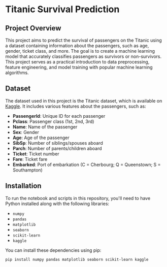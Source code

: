 # Titanic Survival Prediction

## Project Overview
This project aims to predict the survival of passengers on the Titanic using a dataset containing information about the passengers, such as age, gender, ticket class, and more. The goal is to create a machine learning model that accurately classifies passengers as survivors or non-survivors. This project serves as a practical introduction to data preprocessing, feature engineering, and model training with popular machine learning algorithms.

## Dataset
The dataset used in this project is the Titanic dataset, which is available on [Kaggle](https://www.kaggle.com/c/titanic). It includes various features about the passengers, such as:
- **PassengerId**: Unique ID for each passenger
- **Pclass**: Passenger class (1st, 2nd, 3rd)
- **Name**: Name of the passenger
- **Sex**: Gender
- **Age**: Age of the passenger
- **SibSp**: Number of siblings/spouses aboard
- **Parch**: Number of parents/children aboard
- **Ticket**: Ticket number
- **Fare**: Ticket fare
- **Embarked**: Port of embarkation (C = Cherbourg; Q = Queenstown; S = Southampton)

## Installation
To run the notebook and scripts in this repository, you'll need to have Python installed along with the following libraries:
- `numpy`
- `pandas`
- `matplotlib`
- `seaborn`
- `scikit-learn`
- `kaggle`

You can install these dependencies using pip:

```bash
pip install numpy pandas matplotlib seaborn scikit-learn kaggle

